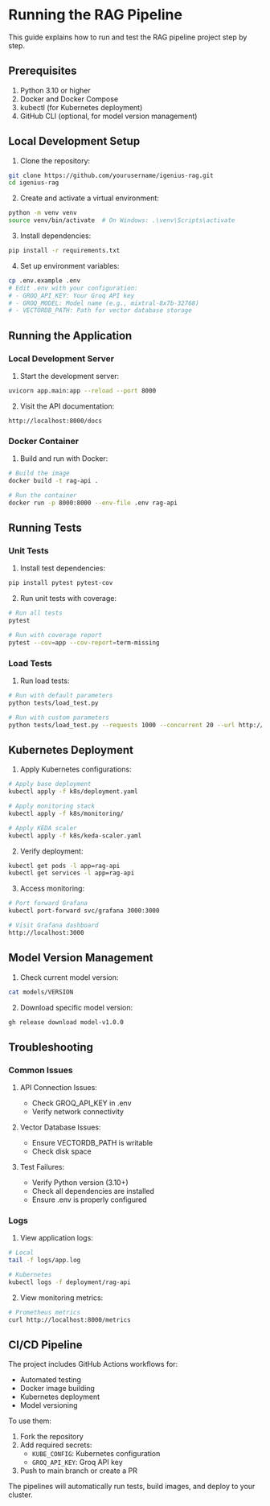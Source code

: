 # Running the RAG Pipeline

This guide explains how to run and test the RAG pipeline project step by step.

## Prerequisites

1. Python 3.10 or higher
2. Docker and Docker Compose
3. kubectl (for Kubernetes deployment)
4. GitHub CLI (optional, for model version management)

## Local Development Setup

1. Clone the repository:
```bash
git clone https://github.com/yourusername/igenius-rag.git
cd igenius-rag
```

2. Create and activate a virtual environment:
```bash
python -m venv venv
source venv/bin/activate  # On Windows: .\venv\Scripts\activate
```

3. Install dependencies:
```bash
pip install -r requirements.txt
```

4. Set up environment variables:
```bash
cp .env.example .env
# Edit .env with your configuration:
# - GROQ_API_KEY: Your Groq API key
# - GROQ_MODEL: Model name (e.g., mixtral-8x7b-32768)
# - VECTORDB_PATH: Path for vector database storage
```

## Running the Application

### Local Development Server

1. Start the development server:
```bash
uvicorn app.main:app --reload --port 8000
```

2. Visit the API documentation:
```
http://localhost:8000/docs
```

### Docker Container

1. Build and run with Docker:
```bash
# Build the image
docker build -t rag-api .

# Run the container
docker run -p 8000:8000 --env-file .env rag-api
```

## Running Tests

### Unit Tests

1. Install test dependencies:
```bash
pip install pytest pytest-cov
```

2. Run unit tests with coverage:
```bash
# Run all tests
pytest

# Run with coverage report
pytest --cov=app --cov-report=term-missing
```

### Load Tests

1. Run load tests:
```bash
# Run with default parameters
python tests/load_test.py

# Run with custom parameters
python tests/load_test.py --requests 1000 --concurrent 20 --url http://localhost:8000
```

## Kubernetes Deployment

1. Apply Kubernetes configurations:
```bash
# Apply base deployment
kubectl apply -f k8s/deployment.yaml

# Apply monitoring stack
kubectl apply -f k8s/monitoring/

# Apply KEDA scaler
kubectl apply -f k8s/keda-scaler.yaml
```

2. Verify deployment:
```bash
kubectl get pods -l app=rag-api
kubectl get services -l app=rag-api
```

3. Access monitoring:
```bash
# Port forward Grafana
kubectl port-forward svc/grafana 3000:3000

# Visit Grafana dashboard
http://localhost:3000
```

## Model Version Management

1. Check current model version:
```bash
cat models/VERSION
```

2. Download specific model version:
```bash
gh release download model-v1.0.0
```

## Troubleshooting

### Common Issues

1. API Connection Issues:
   - Check GROQ_API_KEY in .env
   - Verify network connectivity

2. Vector Database Issues:
   - Ensure VECTORDB_PATH is writable
   - Check disk space

3. Test Failures:
   - Verify Python version (3.10+)
   - Check all dependencies are installed
   - Ensure .env is properly configured

### Logs

1. View application logs:
```bash
# Local
tail -f logs/app.log

# Kubernetes
kubectl logs -f deployment/rag-api
```

2. View monitoring metrics:
```bash
# Prometheus metrics
curl http://localhost:8000/metrics
```

## CI/CD Pipeline

The project includes GitHub Actions workflows for:
- Automated testing
- Docker image building
- Kubernetes deployment
- Model versioning

To use them:
1. Fork the repository
2. Add required secrets:
   - `KUBE_CONFIG`: Kubernetes configuration
   - `GROQ_API_KEY`: Groq API key
3. Push to main branch or create a PR

The pipelines will automatically run tests, build images, and deploy to your cluster.
